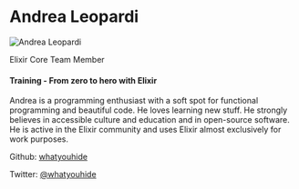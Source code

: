 # Andrea Leopardi

![Andrea Leopardi](http://s3.amazonaws.com/esl-conf-stg/media/files/000/000/060/thumbnail/Andrea_Leopardi.jpg?1459784104)

Elixir Core Team Member

#### Training - From zero to hero with Elixir

Andrea is a programming enthusiast with a soft spot for functional programming and beautiful code. He loves learning new stuff. He strongly believes in accessible culture and education and in open-source software. He is active in the Elixir community and uses Elixir almost exclusively for work purposes.

Github: [whatyouhide](https://github.com/whatyouhide)

Twitter: [@whatyouhide](https://twitter.com/whatyouhide)

